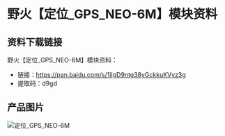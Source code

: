 # 野火【定位_GPS_NEO-6M】模块资料


## 资料下载链接
野火【定位_GPS_NEO-6M】模块资料：
* 链接：https://pan.baidu.com/s/1iIgD9ntg38yGckkuKVyz3g 
* 提取码：d9gd 

## 产品图片
![定位_GPS_NEO-6M](https://raw.githubusercontent.com/wiki/Embdefire/products/images/模块产品/定位模块/定位_GPS_NEO-6M.jpg)
